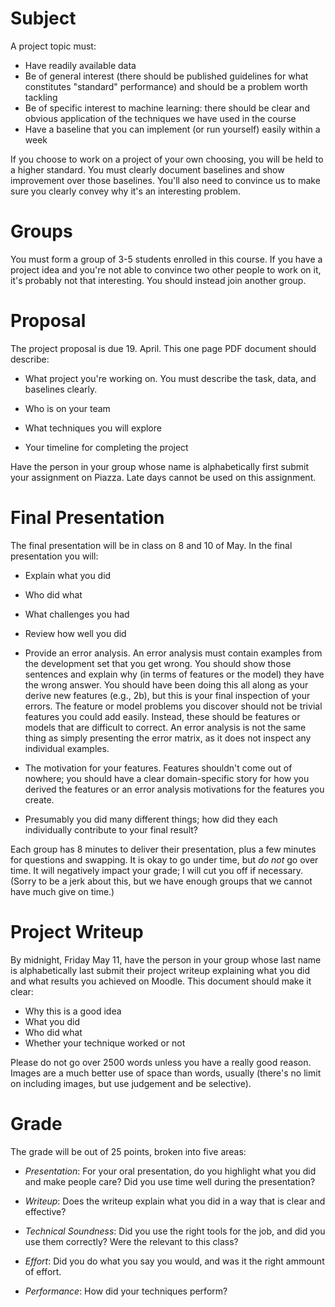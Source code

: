 

Subject
==================

A project topic must:
* Have readily available data
* Be of general interest (there should be published guidelines for what constitutes "standard" performance) and should be a problem worth tackling
* Be of specific interest to machine learning: there should be clear and obvious application of the techniques we have used in the course
* Have a baseline that you can implement (or run yourself) easily within a week

If you choose to work on a project of your own choosing, you will be
held to a higher standard.  You must clearly document baselines and
show improvement over those baselines.  You'll also need to convince
us to make sure you clearly convey why it's an interesting problem.

Groups
==================

You must form a group of 3-5 students enrolled in this course.  If you
have a project idea and you're not able to convince two other people
to work on it, it's probably not that interesting.  You should instead
join another group.

Proposal
==================

The project proposal is due 19. April.  This one page PDF document
should describe:

* What project you're working on.  You must describe the task, data,
  and baselines clearly.

* Who is on your team

* What techniques you will explore 

* Your timeline for completing the project

Have the person in your group whose name is alphabetically first
submit your assignment on Piazza.  Late days cannot be used on this
assignment.

Final Presentation
======================

The final presentation will be in class on 8 and 10 of May.  In the final presentation you will:

* Explain what you did

* Who did what

* What challenges you had

* Review how well you did 

* Provide an error analysis.  An error analysis must contain examples from the
  development set that you get wrong.  You should show those sentences
  and explain why (in terms of features or the model) they have the
  wrong answer.  You should have been doing this all along as your
  derive new features (e.g., 2b), but this is your final inspection of
  your errors. The feature or model problems you discover should not
  be trivial features you could add easily.  Instead, these should be
  features or models that are difficult to correct.  An error analysis
  is not the same thing as simply presenting the error matrix, as it
  does not inspect any individual examples.

* The motivation for your features.  Features shouldn't come out of nowhere; you should have a clear domain-specific story for how you derived the features or an error analysis motivations for the features you create.

* Presumably you did many different things; how did they each
  individually contribute to your final result?

Each group has 8 minutes to deliver their presentation, plus a few
minutes for questions and swapping.  It is okay to go under time, but
_do not_ go over time.  It will negatively impact your grade; I will
cut you off if necessary.  (Sorry to be a jerk about this, but we have
enough groups that we cannot have much give on time.)

Project Writeup
======================

By midnight, Friday May 11, have the person in your group whose last name
is alphabetically last submit their project writeup explaining what
you did and what results you achieved on Moodle.  This document should
make it clear:

* Why this is a good idea
* What you did
* Who did what
* Whether your technique worked or not

Please do not go over 2500 words unless you have a really good reason.
Images are a much better use of space than words, usually (there's no
limit on including images, but use judgement and be selective).

Grade
======================

The grade will be out of 25 points, broken into five areas:

* _Presentation_: For your oral presentation, do you highlight what
  you did and make people care?  Did you use time well during the
  presentation?

* _Writeup_: Does the writeup explain what you did in a way that is
  clear and effective?

* _Technical Soundness_: Did you use the right tools for the job, and
  did you use them correctly?  Were the relevant to this class?

* _Effort_: Did you do what you say you would, and was it the right
  ammount of effort.

* _Performance_: How did your techniques perform?

